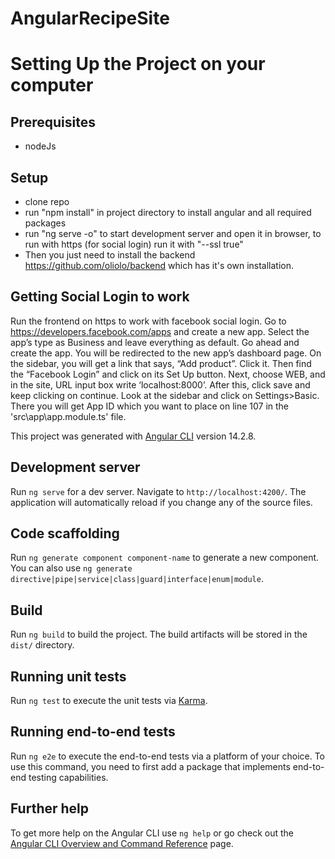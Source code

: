 # AngularRecipeSite

# Setting Up the Project on your computer
## Prerequisites
  - nodeJs

## Setup
 - clone repo
 - run "npm install" in project directory to install angular and all required packages
 - run "ng serve -o" to start development server and open it in browser, to run with https (for social login) run it with "--ssl true" 
 - Then you just need to install the backend https://github.com/oliolo/backend which has it's own installation.

## Getting Social Login to work

Run the frontend on https to work with facebook social login.
Go to https://developers.facebook.com/apps and create a new app. 
Select the app’s type as Business and leave everything as default. 
Go ahead and create the app. You will be redirected to the new app’s dashboard page. 
On the sidebar, you will get a link that says, “Add product”. Click it. Then find the “Facebook Login” and click on its Set Up button.
Next, choose WEB, and in the site, URL input box write ‘localhost:8000’. 
After this, click save and keep clicking on continue.
Look at the sidebar and click on Settings>Basic. 
There you will get App ID which you want to place on line 107 in the 'src\app\app.module.ts' file.








This project was generated with [Angular CLI](https://github.com/angular/angular-cli) version 14.2.8.

## Development server

Run `ng serve` for a dev server. Navigate to `http://localhost:4200/`. The application will automatically reload if you change any of the source files.

## Code scaffolding

Run `ng generate component component-name` to generate a new component. You can also use `ng generate directive|pipe|service|class|guard|interface|enum|module`.

## Build

Run `ng build` to build the project. The build artifacts will be stored in the `dist/` directory.

## Running unit tests

Run `ng test` to execute the unit tests via [Karma](https://karma-runner.github.io).

## Running end-to-end tests

Run `ng e2e` to execute the end-to-end tests via a platform of your choice. To use this command, you need to first add a package that implements end-to-end testing capabilities.

## Further help

To get more help on the Angular CLI use `ng help` or go check out the [Angular CLI Overview and Command Reference](https://angular.io/cli) page.
